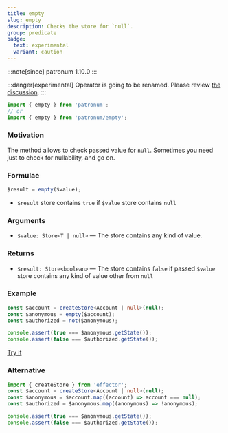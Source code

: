 ```yaml
---
title: empty
slug: empty
description: Checks the store for `null`.
group: predicate
badge:
  text: experimental
  variant: caution
---
```


:::note[since]
patronum 1.10.0
:::

:::danger[experimental]
Operator is going to be renamed. Please review [the discussion](https://github.com/effector/patronum/discussions/224).
:::

```ts
import { empty } from 'patronum';
// or
import { empty } from 'patronum/empty';
```

### Motivation

The method allows to check passed value for `null`.
Sometimes you need just to check for nullability, and go on.

### Formulae

```ts
$result = empty($value);
```

- `$result` store contains `true` if `$value` store contains `null`

### Arguments

- `$value: Store<T | null>` — The store contains any kind of value.

### Returns

- `$result: Store<boolean>` — The store contains `false` if passed `$value` store contains any kind of value other from `null`

### Example

```ts
const $account = createStore<Account | null>(null);
const $anonymous = empty($account);
const $authorized = not($anonymous);

console.assert(true === $anonymous.getState());
console.assert(false === $authorized.getState());
```

[Try it](https://share.effector.dev/aY8yRLP9)

### Alternative

```ts
import { createStore } from 'effector';
const $account = createStore<Account | null>(null);
const $anonymous = $account.map((account) => account === null);
const $authorized = $anonymous.map((anonymous) => !anonymous);

console.assert(true === $anonymous.getState());
console.assert(false === $authorized.getState());
```
